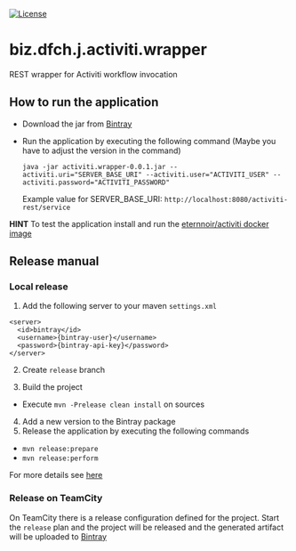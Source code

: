 [![License](https://img.shields.io/badge/license-Apache%20License%202.0-blue.svg)](https://github.com/dfch/biz.dfch.j.activiti.wrapper/blob/master/LICENSE)
# biz.dfch.j.activiti.wrapper

REST wrapper for Activiti workflow invocation

## How to run the application

* Download the jar from [Bintray](https://bintray.com/rufer7/maven/biz.dfch.activiti.wrapper/view)
* Run the application by executing the following command (Maybe you have to adjust the version in the command)

  `java -jar activiti.wrapper-0.0.1.jar --activiti.uri="SERVER_BASE_URI" --activiti.user="ACTIVITI_USER" --activiti.password="ACTIVITI_PASSWORD"`

  Example value for SERVER_BASE_URI: `http://localhost:8080/activiti-rest/service`

**HINT**
To test the application install and run the [eternnoir/activiti docker image](https://registry.hub.docker.com/u/eternnoir/activiti/)


## Release manual

### Local release

1. Add the following server to your maven `settings.xml`
  ```
  <server>
    <id>bintray</id>
    <username>{bintray-user}</username>
    <password>{bintray-api-key}</password>
  </server>
  ```

2. Create `release` branch

3. Build the project

* Execute `mvn -Prelease clean install` on sources

4. Add a new version to the Bintray package
5. Release the application by executing the following commands

* `mvn release:prepare`
* `mvn release:perform`

For more details see [here](http://veithen.github.io/2013/05/26/github-bintray-maven-release-plugin.html)


### Release on TeamCity

On TeamCity there is a release configuration defined for the project. Start the `release` plan and the project will be released and the generated artifact will be uploaded to [Bintray](https://bintray.com/rufer7/maven/biz.dfch.activiti.wrapper/view)
